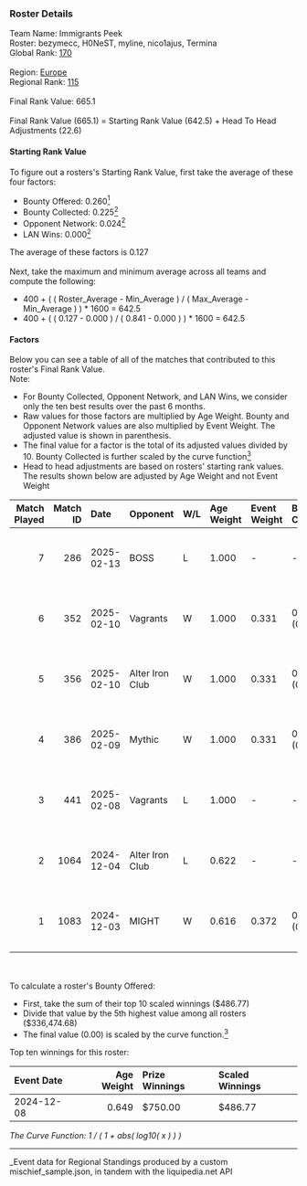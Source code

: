 ### Roster Details<br />
Team Name: Immigrants Peek<br />
Roster: bezymecc, H0NeST, myline, nico1ajus, Termina<br />
Global Rank: [170](../../standings_global_2025_03_01.md)<br />
<br />
Region: [Europe]( ../../standings_europe_2025_03_01.md)<br />
Regional Rank: [115]( ../../standings_europe_2025_03_01.md)<br />
<br />
Final Rank Value:  665.1<br />
<br />
Final Rank Value (665.1) = Starting Rank Value (642.5) + Head To Head Adjustments (22.6)<br />

#### Starting Rank Value<br />
To figure out a rosters's Starting Rank Value, first take the average of these four factors:<br />
- Bounty Offered: 0.260[<sup>1</sup>](#table2)
- Bounty Collected: 0.225[<sup>2</sup>](#table1)
- Opponent Network: 0.024[<sup>2</sup>](#table1)
- LAN Wins: 0.000[<sup>2</sup>](#table1)

The average of these factors is 0.127<br />
<br />
Next, take the maximum and minimum average across all teams and compute the following:<br />
- 400 + ( ( Roster_Average - Min_Average ) / ( Max_Average - Min_Average ) ) * 1600 = 642.5
- 400 + ( ( 0.127 - 0.000 ) / ( 0.841 - 0.000 ) ) * 1600 = 642.5


#### Factors<br />
Below you can see a table of all of the matches that contributed to this roster's Final Rank Value.<br />
Note:<br />

- For Bounty Collected, Opponent Network, and LAN Wins, we consider only the ten best results over the past 6 months.
- Raw values for those factors are multiplied by Age Weight. Bounty and Opponent Network values are also multiplied by Event Weight. The adjusted value is shown in parenthesis.
- The final value for a factor is the total of its adjusted values divided by 10. Bounty Collected is further scaled by the curve function[<sup>3</sup>](#curveFunction)
- Head to head adjustments are based on rosters' starting rank values. The results shown below are adjusted by Age Weight and not Event Weight
<span id="table1"></span><br />


| Match Played | Match ID | Date       | Opponent        | W/L | Age Weight | Event Weight | Bounty Collected | Opponent Network | LAN Wins  | H2H Adj. | Roster                                         |
| -: | -: | :- | :- | :- | :- | :- | :- | :- | :- | -: | :- |
|            7 |      286 | 2025-02-13 | BOSS            | L   | 1.000      | -            | -                | -                | -         |    -7.38 | bezymecc, H0NeST, myline, nico1ajus, Termina   |
|            6 |      352 | 2025-02-10 | Vagrants        | W   | 1.000      | 0.331        | 0.001 (0.000)    | 0.174 (0.058)    | 0 (0.000) |    15.58 | bezymecc, H0NeST, myline, nico1ajus, Termina   |
|            5 |      356 | 2025-02-10 | Alter Iron Club | W   | 1.000      | 0.331        | 0.008 (0.003)    | 0.331 (0.110)    | 0 (0.000) |    17.61 | bezymecc, H0NeST, myline, nico1ajus, Termina   |
|            4 |      386 | 2025-02-09 | Mythic          | W   | 1.000      | 0.331        | 0.000 (0.000)    | 0.029 (0.010)    | 0 (0.000) |     9.15 | bezymecc, H0NeST, myline, nico1ajus, Termina   |
|            3 |      441 | 2025-02-08 | Vagrants        | L   | 1.000      | -            | -                | -                | -         |   -15.18 | bezymecc, H0NeST, myline, nico1ajus, Termina   |
|            2 |     1064 | 2024-12-04 | Alter Iron Club | L   | 0.622      | -            | -                | -                | -         |    -9.08 | bezymecc, H0NeST, nico1ajus, Termina, Valter0k |
|            1 |     1083 | 2024-12-03 | MIGHT           | W   | 0.616      | 0.372        | 0.002 (0.000)    | 0.289 (0.066)    | 0 (0.000) |    11.87 | bezymecc, H0NeST, nico1ajus, Termina, Valter0k |

<br />
<span id="table2"></span><br />
To calculate a roster's Bounty Offered:<br />

- First, take the sum of their top 10 scaled winnings ($486.77)
- Divide that value by the 5th highest value among all rosters ($336,474.68)
- The final value (0.00) is scaled by the curve function.[<sup>3</sup>](#curveFunction)

Top ten winnings for this roster:<br />

| Event Date | Age Weight | Prize Winnings | Scaled Winnings |
| :- | -: | :- | :- |
| 2024-12-08 |      0.649 | $750.00        | $486.77         |


<span id="curveFunction"></span>_The Curve Function: 1 / ( 1 + abs( log10( x ) ) )_<br />

---
_Event data for Regional Standings produced by a custom mischief_sample.json, in tandem with the liquipedia.net API<br />
